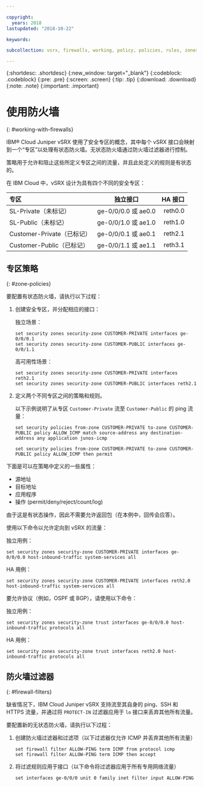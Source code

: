 ```yaml
---

copyright:
  years: 2018
lastupdated: "2018-10-22"

keywords:

subcollection: vsrx, firewalls, working, policy, policies, rules, zones, standalone, ha

---
```


{:shortdesc: .shortdesc}
{:new_window: target="_blank"}
{:codeblock: .codeblock}
{:pre: .pre}
{:screen: .screen}
{:tip: .tip}
{:download: .download}
{:note: .note}
{:important: .important}

# 使用防火墙
{: #working-with-firewalls}

IBM® Cloud Juniper vSRX 使用了安全专区的概念，其中每个 vSRX 接口会映射到一个“专区”以处理有状态防火墙。无状态防火墙通过防火墙过滤器进行控制。

策略用于允许和阻止这些所定义专区之间的流量，并且此处定义的规则是有状态的。

在 IBM Cloud 中，vSRX 设计为具有四个不同的安全专区：

|专区|独立接口|HA 接口|
| :---                     |        :----:        |         ---: |
|SL-Private（未标记）|ge-0/0/0.0 或 ae0.0|reth0.0|
|SL-Public（未标记）|ge-0/0/1.0 或 ae1.0|reth1.0|
|Customer-Private（已标记）|ge-0/0/0.1 或 ae0.1|reth2.1|
|Customer-Public（已标记）|ge-0/0/1.1 或 ae1.1|reth3.1|

## 专区策略
{: #zone-policies}

要配置有状态防火墙，请执行以下过程：

1. 创建安全专区，并分配相应的接口：

	独立场景：
	```
	set security zones security-zone CUSTOMER-PRIVATE interfaces ge-0/0/0.1
	set security zones security-zone CUSTOMER-PUBLIC interfaces ge-0/0/1.1
	```
	高可用性场景：
	```
	set security zones security-zone CUSTOMER-PRIVATE interfaces reth2.1
	set security zones security-zone CUSTOMER-PUBLIC interfaces reth2.1
	```
2. 定义两个不同专区之间的策略和规则。

	以下示例说明了从专区 `Customer-Private` 流至 `Customer-Public` 的 ping 流量：

	```
	set security policies from-zone CUSTOMER-PRIVATE to-zone CUSTOMER-PUBLIC policy ALLOW_ICMP match source-address any destination-address any application junos-icmp

	set security policies from-zone CUSTOMER-PRIVATE to-zone CUSTOMER-PUBLIC policy ALLOW_ICMP then permit
	```

下面是可以在策略中定义的一些属性：

* 源地址
* 目标地址
* 应用程序
* 操作 (permit/deny/reject/count/log)

由于这是有状态操作，因此不需要允许返回包（在本例中，回传会应答）。

使用以下命令以允许定向到 vSRX 的流量：

独立用例：
```
set security zones security-zone CUSTOMER-PRIVATE interfaces ge-0/0/0.0 host-inbound-traffic system-services all
```
HA 用例：
```
set security zones security-zone CUSTOMER-PRIVATE interfaces reth2.0 host-inbound-traffic system-services all
```

要允许协议（例如，OSPF 或 BGP），请使用以下命令：

独立用例：
```
set security zones security-zone trust interfaces ge-0/0/0.0 host-inbound-traffic protocols all
```
HA 用例：
```
set security zones security-zone trust interfaces reth2.0 host-inbound-traffic protocols all
```

## 防火墙过滤器
{: #firewall-filters}

缺省情况下，IBM Cloud Juniper vSRX 支持流至其自身的 ping、SSH 和 HTTPS 流量，并通过将 `PROTECT-IN` 过滤器应用于 `lo` 接口来丢弃其他所有流量。

要配置新的无状态防火墙，请执行以下过程：

1. 创建防火墙过滤器和过滤项（以下过滤器仅允许 ICMP 并丢弃其他所有流量）
	```
	set firewall filter ALLOW-PING term ICMP from protocol icmp
	set firewall filter ALLOW-PING term ICMP then accept
	```

2. 将过滤规则应用于接口（以下命令将过滤器应用于所有专用网络流量）
	```
	set interfaces ge-0/0/0 unit 0 family inet filter input ALLOW-PING
	```

